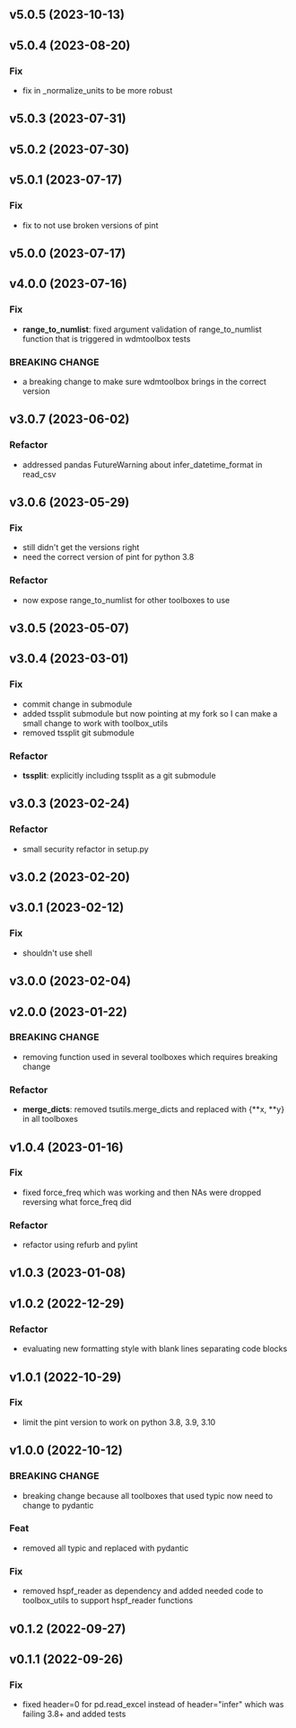 ## v5.0.5 (2023-10-13)

## v5.0.4 (2023-08-20)

### Fix

- fix in _normalize_units to be more robust

## v5.0.3 (2023-07-31)

## v5.0.2 (2023-07-30)

## v5.0.1 (2023-07-17)

### Fix

- fix to not use broken versions of pint

## v5.0.0 (2023-07-17)

## v4.0.0 (2023-07-16)

### Fix

- **range_to_numlist**: fixed argument validation of range_to_numlist function that is triggered in wdmtoolbox tests

### BREAKING CHANGE

- a breaking change to make sure wdmtoolbox brings in the correct version

## v3.0.7 (2023-06-02)

### Refactor

- addressed pandas FutureWarning about infer_datetime_format in read_csv

## v3.0.6 (2023-05-29)

### Fix

- still didn't get the versions right
- need the correct version of pint for python 3.8

### Refactor

- now expose range_to_numlist for other toolboxes to use

## v3.0.5 (2023-05-07)

## v3.0.4 (2023-03-01)

### Fix

- commit change in submodule
- added tssplit submodule but now pointing at my fork so I can make a small change to work with toolbox_utils
- removed tssplit git submodule

### Refactor

- **tssplit**: explicitly including tssplit as a git submodule

## v3.0.3 (2023-02-24)

### Refactor

- small security refactor in setup.py

## v3.0.2 (2023-02-20)

## v3.0.1 (2023-02-12)

### Fix

- shouldn't use shell

## v3.0.0 (2023-02-04)

## v2.0.0 (2023-01-22)

### BREAKING CHANGE

- removing function used in several toolboxes which requires breaking change

### Refactor

- **merge_dicts**: removed tsutils.merge_dicts and replaced with {**x, **y} in all toolboxes

## v1.0.4 (2023-01-16)

### Fix

- fixed force_freq which was working and then NAs were dropped reversing what force_freq did

### Refactor

- refactor using refurb and pylint

## v1.0.3 (2023-01-08)

## v1.0.2 (2022-12-29)

### Refactor

- evaluating new formatting style with blank lines separating code blocks

## v1.0.1 (2022-10-29)

### Fix

- limit the pint version to work on python 3.8, 3.9, 3.10

## v1.0.0 (2022-10-12)

### BREAKING CHANGE

- breaking change because all toolboxes that used typic now need to change to pydantic

### Feat

- removed all typic and replaced with pydantic

### Fix

- removed hspf_reader as dependency and added needed code to toolbox_utils to support hspf_reader functions

## v0.1.2 (2022-09-27)

## v0.1.1 (2022-09-26)

### Fix

- fixed header=0 for pd.read_excel instead of header="infer" which was failing 3.8+ and added tests
